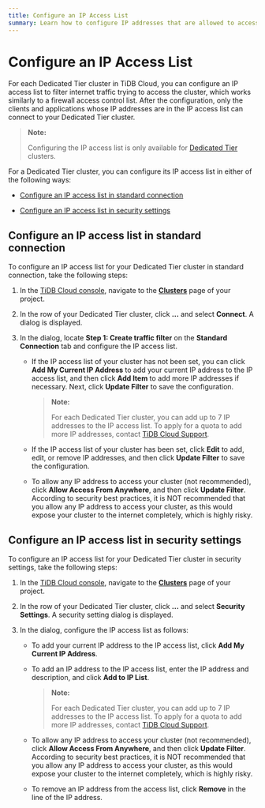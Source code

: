 ```yaml
---
title: Configure an IP Access List
summary: Learn how to configure IP addresses that are allowed to access your Dedicated Tier cluster.
---
```


# Configure an IP Access List

For each Dedicated Tier cluster in TiDB Cloud, you can configure an IP access list to filter internet traffic trying to access the cluster, which works similarly to a firewall access control list. After the configuration, only the clients and applications whose IP addresses are in the IP access list can connect to your Dedicated Tier cluster.

> **Note:**
>
> Configuring the IP access list is only available for [Dedicated Tier](/tidb-cloud/select-cluster-tier.md#dedicated-tier) clusters.

For a Dedicated Tier cluster, you can configure its IP access list in either of the following ways:

- [Configure an IP access list in standard connection](#configure-ip-access-list-in-standard-connection)

- [Configure an IP access list in security settings](#configure-ip-access-list-in-security-settings)

## Configure an IP access list in standard connection

To configure an IP access list for your Dedicated Tier cluster in standard connection, take the following steps:

1. In the [TiDB Cloud console](https://tidbcloud.com/), navigate to the [**Clusters**](https://tidbcloud.com/console/clusters) page of your project.
2. In the row of your Dedicated Tier cluster, click **...** and select **Connect**. A dialog is displayed.
3. In the dialog, locate **Step 1: Create traffic filter** on the **Standard Connection** tab and configure the IP access list.

    - If the IP access list of your cluster has not been set, you can click **Add My Current IP Address** to add your current IP address to the IP access list, and then click **Add Item** to add more IP addresses if necessary. Next, click **Update Filter** to save the configuration.

        > **Note:**
        >
        > For each Dedicated Tier cluster, you can add up to 7 IP addresses to the IP access list. To apply for a quota to add more IP addresses, contact [TiDB Cloud Support](/tidb-cloud/tidb-cloud-support.md).

    - If the IP access list of your cluster has been set, click **Edit** to add, edit, or remove IP addresses, and then click **Update Filter** to save the configuration.

    - To allow any IP address to access your cluster (not recommended), click **Allow Access From Anywhere**, and then click **Update Filter**. According to security best practices, it is NOT recommended that you allow any IP address to access your cluster, as this would expose your cluster to the internet completely, which is highly risky.

## Configure an IP access list in security settings

To configure an IP access list for your Dedicated Tier cluster in security settings, take the following steps:

1. In the [TiDB Cloud console](https://tidbcloud.com/), navigate to the [**Clusters**](https://tidbcloud.com/console/clusters) page of your project.
2. In the row of your Dedicated Tier cluster, click **...** and select **Security Settings**. A security setting dialog is displayed.
3. In the dialog, configure the IP access list as follows:

    - To add your current IP address to the IP access list, click **Add My Current IP Address**.

    - To add an IP address to the IP access list, enter the IP address and description, and click **Add to IP List**.

        > **Note:**
        >
        > For each Dedicated Tier cluster, you can add up to 7 IP addresses to the IP access list. To apply for a quota to add more IP addresses, contact [TiDB Cloud Support](/tidb-cloud/tidb-cloud-support.md).

    - To allow any IP address to access your cluster (not recommended), click **Allow Access From Anywhere**, and then click **Update Filter**. According to security best practices, it is NOT recommended that you allow any IP address to access your cluster, as this would expose your cluster to the internet completely, which is highly risky.

    - To remove an IP address from the access list, click **Remove** in the line of the IP address.